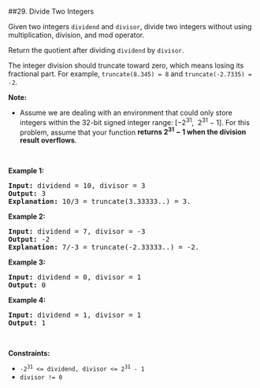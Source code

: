 ##29. Divide Two Integers
<p>Given two integers <code>dividend</code> and <code>divisor</code>, divide two integers without using multiplication, division, and mod operator.</p>

<p>Return the quotient after dividing <code>dividend</code> by <code>divisor</code>.</p>

<p>The integer division should truncate toward zero, which means losing its fractional part. For example, <code>truncate(8.345) = 8</code> and <code>truncate(-2.7335) = -2</code>.</p>

<p><strong>Note:</strong></p>

<ul>
	<li>Assume we are dealing with an environment that could only store integers within the 32-bit signed integer range: [&minus;2<sup>31</sup>, &nbsp;2<sup>31</sup> &minus; 1]. For this problem, assume that your function <strong>returns 2<sup>31</sup> &minus; 1 when the division result&nbsp;overflows</strong>.</li>
</ul>

<p>&nbsp;</p>
<p><strong>Example 1:</strong></p>

<pre>
<strong>Input:</strong> dividend = 10, divisor = 3
<strong>Output:</strong> 3
<strong>Explanation:</strong> 10/3 = truncate(3.33333..) = 3.
</pre>

<p><strong>Example 2:</strong></p>

<pre>
<strong>Input:</strong> dividend = 7, divisor = -3
<strong>Output:</strong> -2
<strong>Explanation:</strong> 7/-3 = truncate(-2.33333..) = -2.
</pre>

<p><strong>Example 3:</strong></p>

<pre>
<strong>Input:</strong> dividend = 0, divisor = 1
<strong>Output:</strong> 0
</pre>

<p><strong>Example 4:</strong></p>

<pre>
<strong>Input:</strong> dividend = 1, divisor = 1
<strong>Output:</strong> 1
</pre>

<p>&nbsp;</p>
<p><strong>Constraints:</strong></p>

<ul>
	<li><code>-2<sup>31</sup> &lt;= dividend,&nbsp;divisor &lt;= 2<sup>31</sup> - 1</code></li>
	<li><code>divisor != 0</code></li>
</ul>
